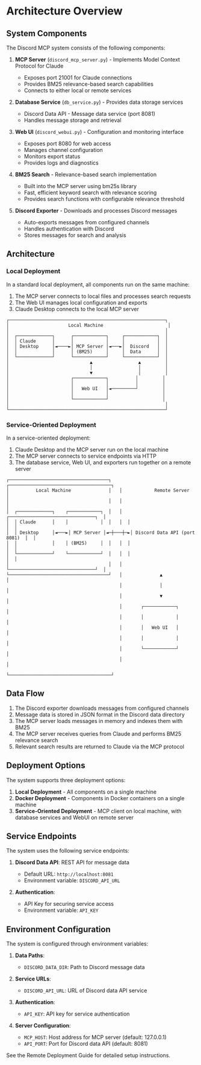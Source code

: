 # Architecture Overview

## System Components

The Discord MCP system consists of the following components:

1. **MCP Server** (`discord_mcp_server.py`) - Implements Model Context Protocol for Claude
   - Exposes port 21001 for Claude connections
   - Provides BM25 relevance-based search capabilities
   - Connects to either local or remote services

2. **Database Service** (`db_service.py`) - Provides data storage services
   - Discord Data API - Message data service (port 8081)
   - Handles message storage and retrieval

3. **Web UI** (`discord_webui.py`) - Configuration and monitoring interface
   - Exposes port 8080 for web access
   - Manages channel configuration
   - Monitors export status
   - Provides logs and diagnostics

4. **BM25 Search** - Relevance-based search implementation
   - Built into the MCP server using bm25s library
   - Fast, efficient keyword search with relevance scoring
   - Provides search functions with configurable relevance threshold

5. **Discord Exporter** - Downloads and processes Discord messages
   - Auto-exports messages from configured channels
   - Handles authentication with Discord
   - Stores messages for search and analysis

## Architecture

### Local Deployment

In a standard local deployment, all components run on the same machine:

1. The MCP server connects to local files and processes search requests
2. The Web UI manages local configuration and exports
3. Claude Desktop connects to the local MCP server

```
┌──────────────────────────────────────────────────────────┐
│                      Local Machine                        │
│                                                          │
│  ┌─────────────┐      ┌────────────┐     ┌────────────┐  │
│  │ Claude      │      │            │     │            │  │
│  │ Desktop     │◄────►│ MCP Server │◄───►│  Discord   │  │
│  │             │      │ (BM25)     │     │  Data      │  │
│  └─────────────┘      └────────────┘     └────────────┘  │
│                              ▲                 ▲         │
│                              │                 │         │
│                              ▼                 │         │
│                       ┌────────────┐          │         │
│                       │            │          │         │
│                       │   Web UI   │◄─────────┘         │
│                       │            │                    │
│                       └────────────┘                    │
│                                                          │
└──────────────────────────────────────────────────────────┘
```

### Service-Oriented Deployment

In a service-oriented deployment:

1. Claude Desktop and the MCP server run on the local machine
2. The MCP server connects to service endpoints via HTTP
3. The database service, Web UI, and exporters run together on a remote server

```
┌─────────────────────────────────────┐   ┌──────────────────────────────────────┐
│          Local Machine              │   │            Remote Server             │
│                                     │   │                                      │
│  ┌─────────────┐    ┌────────────┐  │   │  ┌────────────────────────────────┐  │
│  │ Claude      │    │            │  │   │  │                                │  │
│  │ Desktop     │◄───►│ MCP Server │◄─┼───┼─►│ Discord Data API (port 8081)  │  │
│  │             │    │ (BM25)     │  │   │  │                                │  │
│  └─────────────┘    └────────────┘  │   │  │                                │  │
│                                     │   │  └────────────────────────────────┘  │
└─────────────────────────────────────┘   │              ▲                       │
                                          │              │                       │
                                          │              ▼                       │
                                          │       ┌────────────┐                 │
                                          │       │            │                 │
                                          │       │   Web UI   │                 │
                                          │       │            │                 │
                                          │       └────────────┘                 │
                                          │                                      │
                                          └──────────────────────────────────────┘
```

## Data Flow

1. The Discord exporter downloads messages from configured channels
2. Message data is stored in JSON format in the Discord data directory
3. The MCP server loads messages in memory and indexes them with BM25
4. The MCP server receives queries from Claude and performs BM25 relevance search
5. Relevant search results are returned to Claude via the MCP protocol

## Deployment Options

The system supports three deployment options:

1. **Local Deployment** - All components on a single machine
2. **Docker Deployment** - Components in Docker containers on a single machine
3. **Service-Oriented Deployment** - MCP client on local machine, with database services and WebUI on remote server

## Service Endpoints

The system uses the following service endpoints:

1. **Discord Data API**: REST API for message data
   - Default URL: `http://localhost:8081`
   - Environment variable: `DISCORD_API_URL`

2. **Authentication**:
   - API Key for securing service access
   - Environment variable: `API_KEY`

## Environment Configuration

The system is configured through environment variables:

1. **Data Paths**:
   - `DISCORD_DATA_DIR`: Path to Discord message data

2. **Service URLs**:
   - `DISCORD_API_URL`: URL of Discord data API service

3. **Authentication**:
   - `API_KEY`: API key for service authentication

4. **Server Configuration**:
   - `MCP_HOST`: Host address for MCP server (default: 127.0.0.1)
   - `API_PORT`: Port for Discord data API (default: 8081)

See the Remote Deployment Guide for detailed setup instructions.